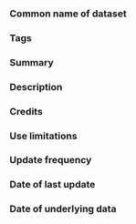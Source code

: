 ### **Common name of dataset**

### **Tags**

### **Summary**

### **Description**

### **Credits**

### **Use limitations**

### **Update frequency**

### **Date of last update**

### **Date of underlying data**
